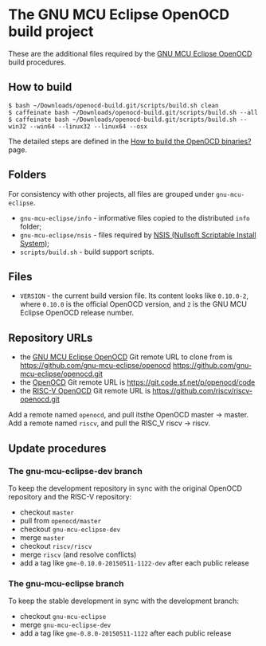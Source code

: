 # The GNU MCU Eclipse OpenOCD build project

These are the additional files required by the [GNU MCU Eclipse OpenOCD](https://github.com/gnu-mcu-eclipse/openocd) build procedures.

## How to build

```
$ bash ~/Downloads/openocd-build.git/scripts/build.sh clean
$ caffeinate bash ~/Downloads/openocd-build.git/scripts/build.sh --all
$ caffeinate bash ~/Downloads/openocd-build.git/scripts/build.sh --win32 --win64 --linux32 --linux64 --osx
```

The detailed steps are defined in the [How to build the OpenOCD binaries?](https://gnu-mcu-eclipse.github.io/openocd/build-procedure/) page.

## Folders

For consistency with other projects, all files are grouped under `gnu-mcu-eclipse`.

* `gnu-mcu-eclipse/info` - informative files copied to the distributed `info` folder;
* `gnu-mcu-eclipse/nsis` - files required by [NSIS (Nullsoft Scriptable Install System)](http://nsis.sourceforge.net/Main_Page);
* `scripts/build.sh` - build support scripts.

## Files

* `VERSION` - the current build version file. Its content looks like `0.10.0-2`, where `0.10.0` is the official OpenOCD version, and `2` is the GNU MCU Eclipse OpenOCD release number.

## Repository URLs

- the [GNU MCU Eclipse OpenOCD](https://github.com/gnu-mcu-eclipse/openocd.git) Git remote URL to clone from is https://github.com/gnu-mcu-eclipse/openocd https://github.com/gnu-mcu-eclipse/openocd.git
- the [OpenOCD](https://sourceforge.net/p/openocd/code/) Git remote URL is https://git.code.sf.net/p/openocd/code
- the [RISC-V OpenOCD](https://github.com/riscv/riscv-openocd) Git remote URL is https://github.com/riscv/riscv-openocd.git

Add a remote named `openocd`, and pull itsthe OpenOCD master → master.
Add a remote named `riscv`, and pull the RISC_V riscv → riscv.

## Update procedures

### The gnu-mcu-eclipse-dev branch

To keep the development repository in sync with the original OpenOCD repository and the RISC-V repository:

- checkout `master`
- pull from `openocd/master`
- checkout `gnu-mcu-eclipse-dev`
- merge `master`
- checkout `riscv/riscv`
- merge `riscv` (and resolve conflicts)
- add a tag like `gme-0.10.0-20150511-1122-dev` after each public release

### The gnu-mcu-eclipse branch

To keep the stable development in sync with the development branch:

- checkout `gnu-mcu-eclipse`
- merge `gnu-mcu-eclipse-dev`
- add a tag like `gme-0.8.0-20150511-1122` after each public release
